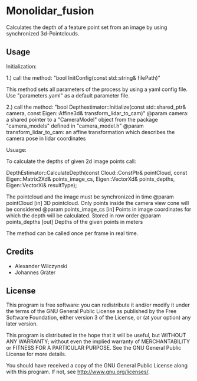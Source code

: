 # Monolidar_fusion

Calculates the depth of a feature point set from an image by using synchronized 3d-Pointclouds.

## Usage

Initialization:

1.)
call the method: "bool InitConfig(const std::string& filePath)"

This method sets all parameters of the process by using a yaml config file. 
Use "parameters.yaml" as a default parameter file.

2.) 
call the method: "bool Depthestimator::Initialize(const std::shared_ptr<CameraModel>& camera, const Eigen::Affine3d& transform_lidar_to_cam)"
@param camera: a shared pointer to a "CameraModel" object from the package "camera_models" defined in "camera_model.h"
@param transform_lidar_to_cam: an affine transformation which describes the camera pose in lidar coordinates


Usuage:

To calculate the depths of given 2d image points call:

DepthEstimator::CalculateDepth(const Cloud::ConstPtr& pointCloud, const Eigen::Matrix2Xd& points_image_cs,
			Eigen::VectorXd& points_depths, Eigen::VectorXi& resultType);

The pointcloud and the image must be synchronized in time
@param pointCloud [in] 3D pointcloud. Only points inside the camera view cone will be considered
@param points_image_cs [in] Points in image coordinates for which the depth will be calculated. Stored in row order
@param points_depths [out] Depths of the given points in meters

The method can be called once per frame in real time.

## Credits

* Alexander Wilczynski
* Johannes Gräter

## License

This program is free software: you can redistribute it and/or modify
it under the terms of the GNU General Public License as published by
the Free Software Foundation, either version 3 of the License, or
(at your option) any later version.

This program is distributed in the hope that it will be useful,
but WITHOUT ANY WARRANTY; without even the implied warranty of
MERCHANTABILITY or FITNESS FOR A PARTICULAR PURPOSE.  See the
GNU General Public License for more details.

You should have received a copy of the GNU General Public License
along with this program.  If not, see <http://www.gnu.org/licenses/>.
